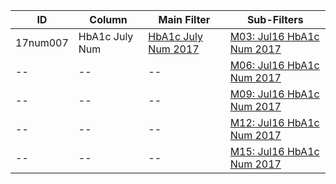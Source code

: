 ID | Column | Main Filter | Sub-Filters | 
-- | ------ | -------| -----------|
17num007| HbA1c July Num | [HbA1c July Num 2017](https://github.com/Edward-Yao31/Salud-Y-Vida-Report/blob/2017-Salud-Y-Vida-Report/main-filters/num/HbA1c%20July%20Num%202017) | [M03: Jul16 HbA1c Num 2017](https://github.com/Edward-Yao31/Salud-Y-Vida-Report/blob/2017-Salud-Y-Vida-Report/sub-filters/num/M03:%20Jul16%20HbA1c%20Num%202017)
-- | --| --|[M06: Jul16 HbA1c Num 2017](https://github.com/Edward-Yao31/Salud-Y-Vida-Report/blob/2017-Salud-Y-Vida-Report/sub-filters/num/M06:%20Jul16%20HbA1c%20Num%202017)|
-- | --| --|[M09: Jul16 HbA1c Num 2017](https://github.com/Edward-Yao31/Salud-Y-Vida-Report/blob/2017-Salud-Y-Vida-Report/sub-filters/num/M09:%20Jul16%20HbA1c%20Num%202017)|
-- | --| --|[M12: Jul16 HbA1c Num 2017](https://github.com/Edward-Yao31/Salud-Y-Vida-Report/blob/2017-Salud-Y-Vida-Report/sub-filters/num/M12:%20Jul16%20HbA1c%20Num%202017)|
-- | --| --|[M15: Jul16 HbA1c Num 2017](https://github.com/Edward-Yao31/Salud-Y-Vida-Report/blob/2017-Salud-Y-Vida-Report/sub-filters/num/M15:%20Jul16%20HbA1c%20Num%202017)|
